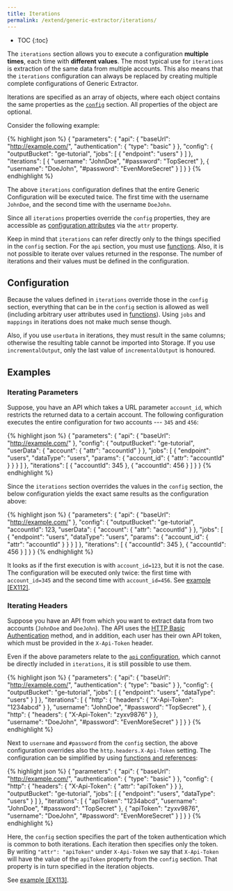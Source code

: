 ```yaml
---
title: Iterations
permalink: /extend/generic-extractor/iterations/
---
```


* TOC
{:toc}

The `iterations` section allows you to execute a configuration **multiple times**, each time with **different
values**. The most typical use for `iterations` is extraction of the same data from multiple accounts. 
This also means that the `iterations` configuration can always be replaced by creating multiple complete 
configurations of Generic Extractor.

Iterations are specified as an array of objects, where each object contains the same properties 
as the [`config`](/extend/generic-extractor/config/) section. All properties of the object are optional. 

Consider the following example:

{% highlight json %}
{
    "parameters": {
        "api": {
            "baseUrl": "http://example.com/",
            "authentication": {
                "type": "basic"
            }
        },
        "config": {
            "outputBucket": "ge-tutorial",
            "jobs": [
                {
                    "endpoint": "users"
                }
            ]
        },
        "iterations": [
            {
                "username": "JohnDoe",
                "#password": "TopSecret"
            },
            {
                "username": "DoeJohn",
                "#password": "EvenMoreSecret"
            }
        ]
    }
}
{% endhighlight %}

The above `iterations` configuration defines that the entire Generic Configuration will be executed
twice. The first time with the username `JohnDoe`, and the second time with
the username `DoeJohn`. 

Since all `iterations` properties override the `config` properties, they are accessible 
as [configuration attributes](/extend/generic-extractor/functions/#configuration-attributes)
via the `attr` property. 

Keep in mind that `iterations` can refer directly only to the things specified in the `config` section. 
For the `api` section, you must use [functions](/extend/generic-extractor/functions/). 
Also, it is not possible to iterate over values returned in the response. 
The number of iterations and their values must be defined in the configuration.

## Configuration
Because the values defined in `iterations` override those in the `config` section, 
everything that can be in the `config` section is allowed as well 
(including arbitrary user attributes used in [functions](/extend/generic-extractor/functions/)). 
Using `jobs` and `mappings` in iterations does not make much sense though. 

Also, if you use `userData` in iterations, they must result in the same columns; otherwise the resulting 
table cannot be imported into Storage. If you use `incrementalOutput`, only the last value of `incrementalOutput` 
is honoured.

## Examples

### Iterating Parameters
Suppose, you have an API which takes a URL parameter `account_id`, which restricts the returned data to a
certain account. The following configuration executes the entire configuration for two accounts --- `345` and `456`:

{% highlight json %}
{
    "parameters": {
        "api": {
            "baseUrl": "http://example.com/"
        },
        "config": {
            "outputBucket": "ge-tutorial",
            "userData": {
                "account": {
                    "attr": "accountId"
                }
            },
            "jobs": [
                {
                    "endpoint": "users",
                    "dataType": "users",
                    "params": {
                        "account_id": {
                            "attr": "accountId"
                        }
                    }
                }
            ]
        },
        "iterations": [
            {
                "accountId": 345
            },
            {
                "accountId": 456
            }
        ]
    }
}
{% endhighlight %}

Since the `iterations` section overrides the values in the `config` section, the below configuration 
yields the exact same results as the configuration above:

{% highlight json %}
{
    "parameters": {
        "api": {
            "baseUrl": "http://example.com/"
        },
        "config": {
            "outputBucket": "ge-tutorial",
            "accountId": 123,
            "userData": {
                "account": {
                    "attr": "accountId"
                }
            },
            "jobs": [
                {
                    "endpoint": "users",
                    "dataType": "users",
                    "params": {
                        "account_id": {
                            "attr": "accountId"
                        }
                    }
                }
            ]
        },
        "iterations": [
            {
                "accountId": 345
            },
            {
                "accountId": 456
            }
        ]
    }
}
{% endhighlight %}

It looks as if the first execution is with `account_id=123`, but it is not the case. The configuration 
will be executed only twice: the first time with `account_id=345` and the second time with `account_id=456`. 
See [example [EX112]](https://github.com/keboola/generic-extractor/tree/master/doc/examples/112-iterations-params).

### Iterating Headers
Suppose you have an API from which you want to extract data from two accounts (`JohnDoe` and `DoeJohn`). The 
API uses the [HTTP Basic Authentication](/extend/generic-extractor/api/authentication/basic/) method, and in addition, 
each user has their own API token, which must be provided in the `X-Api-Token` header. 

Even if the above parameters relate to the [`api` configuration](/extend/generic-extractor/api/), which cannot 
be directly included in `iterations`, it is still possible to use them.

{% highlight json %}
{
    "parameters": {
        "api": {
            "baseUrl": "http://example.com/",
            "authentication": {
                "type": "basic"
            }
        },
        "config": {
            "outputBucket": "ge-tutorial",
            "jobs": [
                {
                    "endpoint": "users",
                    "dataType": "users"
                }
            ]
        },
        "iterations": [
            {
                "http": {
                    "headers": {
                        "X-Api-Token": "1234abcd"
                    }
                },
                "username": "JohnDoe",
                "#password": "TopSecret"
            },
            {
                "http": {
                    "headers": {
                        "X-Api-Token": "zyxv9876"
                    }
                },                
                "username": "DoeJohn",
                "#password": "EvenMoreSecret"
            }
        ]
    }
}
{% endhighlight %}

Next to `username` and `#password` from the `config` section, the above configuration overrides also 
the `http.headers.X-Api-Token` setting. The configuration can be simplified by using 
[functions and references](/extend/generic-extractor/functions/):

{% highlight json %}
{
    "parameters": {
        "api": {
            "baseUrl": "http://example.com/",
            "authentication": {
                "type": "basic"
            }
        },
        "config": {
            "http": {
                "headers": {
                    "X-Api-Token": {
                        "attr": "apiToken"
                    }
                }
            },
            "outputBucket": "ge-tutorial",
            "jobs": [
                {
                    "endpoint": "users",
                    "dataType": "users"
                }
            ]
        },
        "iterations": [
            {
                "apiToken": "1234abcd",
                "username": "JohnDoe",
                "#password": "TopSecret"
            },
            {
                "apiToken": "zyxv9876",
                "username": "DoeJohn",
                "#password": "EvenMoreSecret"
            }
        ]
    }
}
{% endhighlight %}

Here, the `config` section specifies the part of the token authentication which is common to both iterations. 
Each iteration then specifies only the token. By writing `"attr": "apiToken"` under `X-Api-Token` we say that 
`X-Api-Token` will have the value of the `apiToken` property from the `config` section. That property is in 
turn specified in the iteration objects. 


See [example [EX113]](https://github.com/keboola/generic-extractor/tree/master/doc/examples/113-iterations-headers).
